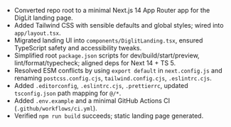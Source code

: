 - Converted repo root to a minimal Next.js 14 App Router app for the DigLit landing page.
- Added Tailwind CSS with sensible defaults and global styles; wired into `app/layout.tsx`.
- Migrated landing UI into `components/DiglitLanding.tsx`, ensured TypeScript safety and accessibility tweaks.
- Simplified root `package.json` scripts for dev/build/start/preview, lint/format/typecheck; aligned deps for Next 14 + TS 5.
- Resolved ESM conflicts by using `export default` in `next.config.js` and renaming `postcss.config.cjs`, `tailwind.config.cjs`, `.eslintrc.cjs`.
- Added `.editorconfig`, `.eslintrc.cjs`, `.prettierrc`, updated `tsconfig.json` path mapping for `@/*`.
- Added `.env.example` and a minimal GitHub Actions CI (`.github/workflows/ci.yml`).
- Verified `npm run build` succeeds; static landing page generated.
